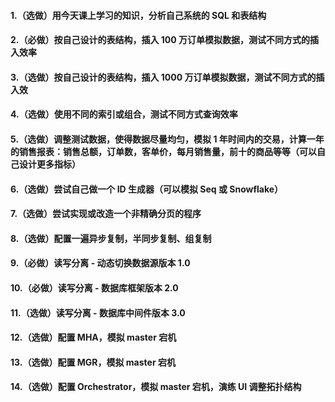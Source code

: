#### 1.（选做）用今天课上学习的知识，分析自己系统的 SQL 和表结构
#### 2.（必做）按自己设计的表结构，插入 100 万订单模拟数据，测试不同方式的插入效率
#### 3.（选做）按自己设计的表结构，插入 1000 万订单模拟数据，测试不同方式的插入效
#### 4.（选做）使用不同的索引或组合，测试不同方式查询效率
#### 5.（选做）调整测试数据，使得数据尽量均匀，模拟 1 年时间内的交易，计算一年的销售报表：销售总额，订单数，客单价，每月销售量，前十的商品等等（可以自己设计更多指标）
#### 6.（选做）尝试自己做一个 ID 生成器（可以模拟 Seq 或 Snowflake）
#### 7.（选做）尝试实现或改造一个非精确分页的程序
#### 8.（选做）配置一遍异步复制，半同步复制、组复制
#### 9.（必做）读写分离 - 动态切换数据源版本 1.0
#### 10.（必做）读写分离 - 数据库框架版本 2.0
#### 11.（选做）读写分离 - 数据库中间件版本 3.0
#### 12.（选做）配置 MHA，模拟 master 宕机
#### 13.（选做）配置 MGR，模拟 master 宕机
#### 14.（选做）配置 Orchestrator，模拟 master 宕机，演练 UI 调整拓扑结构